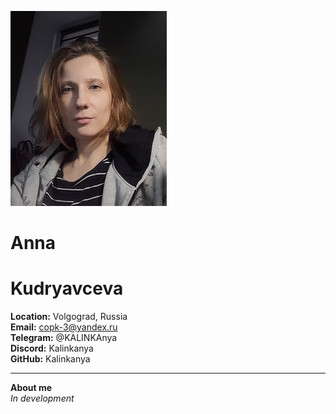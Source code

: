 ![foto](https://github.com/Kalinkanya/rsschool-cv/blob/gh-pages/img/img1.jpg)
# **Anna**  
# **Kudryavceva**  
**Location:** Volgograd, Russia  
**Email:** copk-3@yandex.ru  
**Telegram:** @KALINKAnya  
**Discord:** Kalinkanya  
**GitHub:** Kalinkanya  
***
**About me**  
*In development*